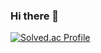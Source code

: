 ### Hi there 👋
[![Solved.ac Profile](http://mazassumnida.wtf/api/v2/generate_badge?boj=jaeseung-lee)](https://solved.ac/jaeseung-lee/)
<!--
**jaeseung-lee/jaeseung-lee** is a ✨ _special_ ✨ repository because its `README.md` (this file) appears on your GitHub profile.

Here are some ideas to get you started:

- 🔭 I’m currently working on ...
- 🌱 I’m currently learning ...
- 👯 I’m looking to collaborate on ...
- 🤔 I’m looking for help with ...
- 💬 Ask me about ...
- 📫 How to reach me: ...
- 😄 Pronouns: ...
- ⚡ Fun fact: ...
-->
